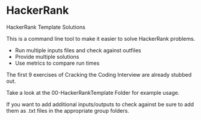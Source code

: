 # HackerRank
HackerRank Template Solutions

This is a command line tool to make it easier to solve HackerRank problems.
- Run multiple inputs files and check against outfiles
- Provide multiple solutions
- Use metrics to compare run times

The first 9 exercises of Cracking the Coding Interview are already stubbed out.

Take a look at the 00-HackerRankTemplate Folder for example usage.

If you want to add additional inputs/outputs to check against be sure to add them as .txt files in the appropriate group folders.
